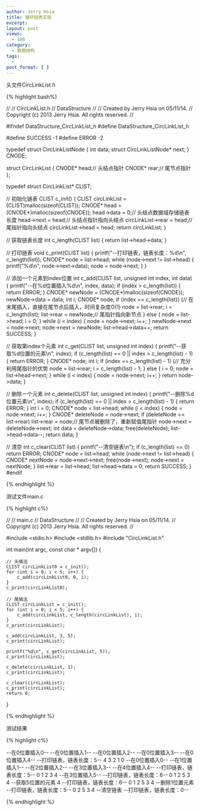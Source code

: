 ```yaml
---
author: Jerry Hsia
title: 循环链表实现
excerpt:
layout: post
views:
  - 100
category:
  - 数据结构
tags:
  - 
post_format: [ ]
---
```


头文件CircLinkList.h

{% highlight  bash%}

//
//  CircLinkList.h
//  DataStructure
//
//  Created by Jerry Hsia on 05/11/14.
//  Copyright (c) 2013 Jerry Hsia. All rights reserved.
//

#ifndef DataStructure_CircLinkList_h
#define DataStructure_CircLinkList_h

#define SUCCESS -1
#define ERROR -2

typedef struct CircLinkListNode {
    int data;
    struct CircLinkListNode* next;
} CNODE;

struct CircLinkList {
    CNODE* head;// 头结点指针
    CNODE* rear;// 尾节点指针
};

typedef struct CircLinkList* CLIST;

// 初始化链表
CLIST c_init() {
    CLIST circLinkList = (CLIST)malloc(sizeof(CLIST));
    CNODE* head = (CNODE*)malloc(sizeof(CNODE));
    head->data = 0;// 头结点数据域存储链表长度
    head->next = head;// 头结点指针指向头结点
    circLinkList->rear = head;// 尾指针指向头结点
    circLinkList->head = head;
    return circLinkList;
}

// 获取链表长度
int c_length(CLIST list) {
    return list->head->data;
}

// 打印链表
void c_print(CLIST list) {
    printf("--打印链表，链表长度：%d\n", c_length(list));
    CNODE* node = list->head;
    while (node->next != list->head) {
        printf("%d\n", node->next->data);
        node = node->next;
    }
}

// 添加一个元素到index位置
int c_add(CLIST list, unsigned int index, int data) {
    printf("--在%d位置插入%d\n", index, data);
    if (index > c_length(list)) {
        return ERROR;
    }
    CNODE* newNode = (CNODE*)malloc(sizeof(CNODE));
    newNode->data = data;
    int i;
    CNODE* node;
    if (index == c_length(list)) {// 在末尾插入，直接在尾节点后插入，时间复杂度O(1)
        node = list->rear;
        i = c_length(list);
        list->rear = newNode;// 尾指针指向新节点
    } else {
        node = list->head;
        i = 0;
    }
    while (i < index) {
        node = node->next;
        i++;
    }
    newNode->next = node->next;
    node->next = newNode;
    list->head->data++;
    return SUCCESS;
}

// 获取第index个元素
int c_get(CLIST list, unsigned int index) {
    printf("--获取%d位置的元素\n", index);
    if (c_length(list) == 0 || index > c_length(list) - 1) {
        return ERROR;
    }
    CNODE* node;
    int i;
    if (index == c_length(list) - 1) {// 充分利用尾指针的优势
        node = list->rear;
        i = c_length(list) - 1;
    } else {
        i = 0;
        node = list->head->next;
    }
    while (i < index) {
        node = node->next;
        i++;
    }
    return node->data;
}

// 删除一个元素
int c_delete(CLIST list, unsigned int index) {
    printf("--删除%d位置元素\n", index);
    if (c_length(list) == 0 || index > c_length(list) - 1) {
        return ERROR;
    }
    int i = 0;
    CNODE* node = list->head;
    while (i < index) {
        node = node->next;
        i++;
    }
    CNODE* deleteNode = node->next;
    if (deleteNode == list->rear) list->rear = node;// 尾节点被删除了，重新赋值尾指针
    node->next = deleteNode->next;
    int data = deleteNode->data;
    free(deleteNode);
    list->head->data--;
    return data;
}

// 清空
int c_clear(CLIST list) {
    printf("--清空链表\n");
    if (c_length(list) == 0) return ERROR;
    CNODE* node = list->head;
    while (node->next != list->head) {
        CNODE* nextNode = node->next->next;
        free(node->next);
        node->next = nextNode;
    }
    list->rear = list->head;
    list->head->data = 0;
    return SUCCESS;
}
#endif

{% endhighlight %}

测试文件main.c

{% highlight  c%}

//
//  main.c
//  DataStructure
//
//  Created by Jerry Hsia on 05/11/14.
//  Copyright (c) 2013 Jerry Hsia. All rights reserved.
//

#include <stdio.h>
#include <stdlib.h>
#include "CircLinkList.h"

int main(int argc, const char * argv[]) {
    
    // 头插法
    CLIST circLinkList0 = c_init();
    for (int i = 0; i < 5; i++) {
        c_add(circLinkList0, 0, i);
    }
    c_print(circLinkList0);
    
    // 尾插法
    CLIST circLinkList = c_init();
    for (int i = 0; i < 5; i++) {
        c_add(circLinkList, c_length(circLinkList), i);
    }
    c_print(circLinkList);
    
    c_add(circLinkList, 3, 5);
    c_print(circLinkList);
    
    printf("%d\n", c_get(circLinkList, 5));
    c_print(circLinkList);
    
    c_delete(circLinkList, 1);
    c_print(circLinkList);
    
    c_clear(circLinkList);
    c_print(circLinkList);
    return 0;
}

{% endhighlight %}

测试结果

{% highlight  c%}

--在0位置插入0--
--在0位置插入1--
--在0位置插入2--
--在0位置插入3--
--在0位置插入4--
--打印链表，链表长度：5--
4
3
2
1
0
--在0位置插入0--
--在1位置插入1--
--在2位置插入2--
--在3位置插入3--
--在4位置插入4--
--打印链表，链表长度：5--
0
1
2
3
4
--在3位置插入5--
--打印链表，链表长度：6--
0
1
2
5
3
4
--获取5位置的元素
4
--打印链表，链表长度：6--
0
1
2
5
3
4
--删除1位置元素
--打印链表，链表长度：5--
0
2
5
3
4
--清空链表
--打印链表，链表长度：0--

{% endhighlight %}
